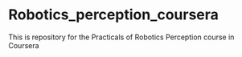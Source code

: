 # Robotics_perception_coursera
This is repository for the Practicals of Robotics Perception course in Coursera
